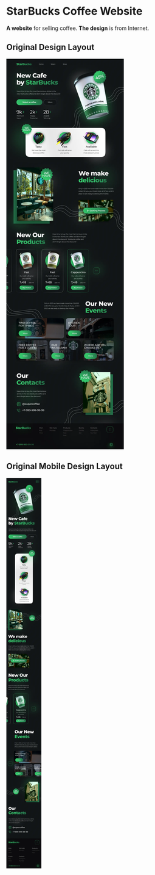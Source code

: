 # StarBucks Coffee Website

**A website** for selling coffee. **The design** is from Internet.

## Original Design Layout

![Alt-Original Design Layout](/design.webp)

## Original Mobile Design Layout

![Alt-Original mobile Design Layout](/mobile_design.webp)
